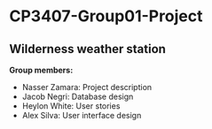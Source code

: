 # CP3407-Group01-Project
## Wilderness weather station ##

**Group members:**
* Nasser Zamara: Project description<br/>
* Jacob Negri: Database design<br/>
* Heylon White: User stories<br/>
* Alex Silva: User interface design<br/>
